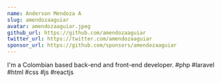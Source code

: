 ```yaml
---
name: Anderson Mendoza A
slug: amendozaaguiar
avatar: amendozaaguiar.jpeg
github_url: https://github.com/amendozaaguiar
twitter_url: https://twitter.com/amendozaaguiar
sponsor_url: https://github.com/sponsors/amendozaaguiar
---
```


I'm a Colombian based back-end and front-end developer. #php #laravel #html #css #js #reactjs
